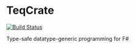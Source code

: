 # TeqCrate

[![Build Status](https://travis-ci.org/nickcowle/TeqCrate.svg?branch=master)](https://travis-ci.org/nickcowle/TeqCrate)

Type-safe datatype-generic programming for F#
